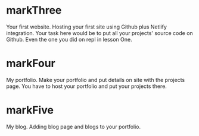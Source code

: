 # markThree
Your first website. Hosting your first site using Github plus Netlify integration. Your task here would be to put all your projects' source code on Github. Even the one you did on repl in lesson One.

# markFour
My portfolio. Make your portfolio and put details on site with the projects page. You have to host your portfolio and put your projects there.

# markFive
My blog. Adding blog page and blogs to your portfolio.
